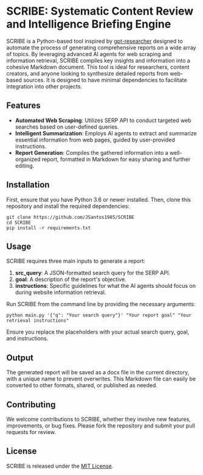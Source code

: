 # SCRIBE: Systematic Content Review and Intelligence Briefing Engine

SCRIBE is a Python-based tool inspired by [gpt-researcher](https://github.com/assafelovic/gpt-researcher) designed to automate the process of generating comprehensive reports on a wide array of topics. By leveraging advanced AI agents for web scraping and information retrieval, SCRIBE compiles key insights and information into a cohesive Markdown document. This tool is ideal for researchers, content creators, and anyone looking to synthesize detailed reports from web-based sources. It is designed to have minimal dependencies to facilitate integration into other projects.

## Features

- **Automated Web Scraping**: Utilizes SERP API to conduct targeted web searches based on user-defined queries.
- **Intelligent Summarization**: Employs AI agents to extract and summarize essential information from web pages, guided by user-provided instructions.
- **Report Generation**: Compiles the gathered information into a well-organized report, formatted in Markdown for easy sharing and further editing.

## Installation

First, ensure that you have Python 3.6 or newer installed. Then, clone this repository and install the required dependencies:

```
git clone https://github.com/JSantos1985/SCRIBE
cd SCRIBE
pip install -r requirements.txt
```

## Usage

SCRIBE requires three main inputs to generate a report:

1. **src_query**: A JSON-formatted search query for the SERP API.
2. **goal**: A description of the report's objective.
3. **instructions**: Specific guidelines for what the AI agents should focus on during website information retrieval.

Run SCRIBE from the command line by providing the necessary arguments:

```
python main.py '{"q": "Your search query"}' "Your report goal" "Your retrieval instructions"
```

Ensure you replace the placeholders with your actual search query, goal, and instructions.

## Output

The generated report will be saved as a docx file in the current directory, with a unique name to prevent overwrites. This Markdown file can easily be converted to other formats, shared, or published as needed.

## Contributing

We welcome contributions to SCRIBE, whether they involve new features, improvements, or bug fixes. Please fork the repository and submit your pull requests for review.

## License

SCRIBE is released under the [MIT License](LICENSE).